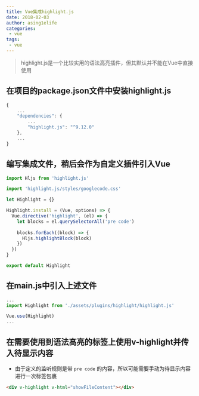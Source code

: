 ```yaml
---
title: Vue集成highlight.js
date: 2018-02-03
author: asing1elife
categories:
 - vue
tags:
 - vue
---
```

> highlight.js是一个比较实用的语法高亮插件，但其默认并不能在Vue中直接使用  

## 在项目的package.json文件中安装highlight.js
```javascript
{
	...
	"dependencies": {
		...
		"highlight.js": "^9.12.0"
	},
	...
}
```

## 编写集成文件，稍后会作为自定义插件引入Vue
```javascript
import Hljs from 'highlight.js'

import 'highlight.js/styles/googlecode.css'

let Highlight = {}

Highlight.install = (Vue, options) => {
  Vue.directive('highlight', (el) => {
    let blocks = el.querySelectorAll('pre code')
    
    blocks.forEach((block) => {
      Hljs.highlightBlock(block)
    })
  })
}

export default Highlight

```

## 在main.js中引入上述文件
```javascript
...
import Highlight from './assets/plugins/highlight/highlight.js'

Vue.use(Highlight)
...
```

## 在需要使用到语法高亮的标签上使用v-highlight并传入待显示内容
* 由于定义的监听规则是带 `pre code` 的内容，所以可能需要手动为待显示内容进行一次标签包裹

```html
<div v-highlight v-html="showFileContent"></div>
```